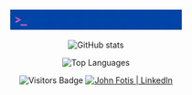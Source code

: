 <p align="center"><img src="https://github.com/john-fotis/john-fotis/blob/master/intro.gif?raw=true" width = 60%></p>

<p align="center"> <img src="https://github-readme-stats-john-fotis.vercel.app/api?username=john-fotis&custom_title=My Github Stats&count_private=true&show_icons=true&hide=prs,issues&theme=cobalt" alt="GitHub stats" width = 60% />

<p align="center"> <img src="https://github-readme-stats-john-fotis.vercel.app/api/top-langs/?username=john-fotis&layout=compact&theme=cobalt&langs_count=6&exclude_repo=john-fotis,john-fotis.github.io,github-readme-stats,Database-design-and-usage" alt="Top Languages" width = 60% />

<div align = "center">

  <span><img src="https://visitor-badge.glitch.me/badge?page_id=john-fotis.visitor-badge&left_color=grey&right_color=green&left_text=Visitors" alt = "Visitors Badge" /></span>
  <span>
    <a href="https://www.linkedin.com/in/john-fotis/?locale=en_US">
      <img alt="John Fotis | LinkedIn" width="20px" src="https://raw.githubusercontent.com/peterthehan/peterthehan/master/assets/linkedin.svg" />
    </a>
  </span>

</div>
